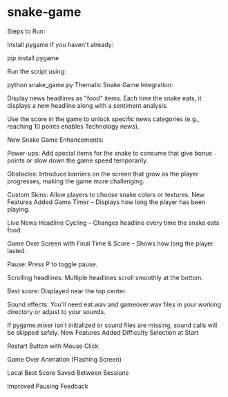 # snake-game
Steps to Run:

Install pygame if you haven't already:

pip install pygame

Run the script using:

python snake_game.py
Thematic Snake Game Integration:

Display news headlines as "food" items. Each time the snake eats, it displays a new headline along with a sentiment analysis.

Use the score in the game to unlock specific news categories (e.g., reaching 10 points enables Technology news).

New Snake Game Enhancements:

Power-ups: Add special items for the snake to consume that give bonus points or slow down the game speed temporarily.

Obstacles: Introduce barriers on the screen that grow as the player progresses, making the game more challenging.

Custom Skins: Allow players to choose snake colors or textures.
New Features Added
Game Timer – Displays how long the player has been playing.

Live News Headline Cycling – Changes headline every time the snake eats food.

Game Over Screen with Final Time & Score – Shows how long the player lasted.

Pause: Press P to toggle pause.

Scrolling headlines: Multiple headlines scroll smoothly at the bottom.

Best score: Displayed near the top center.

Sound effects: You'll need eat.wav and gameover.wav files in your working directory or adjust to your sounds.

If pygame.mixer isn't initialized or sound files are missing, sound calls will be skipped safely.
New Features Added
Difficulty Selection at Start

Restart Button with Mouse Click

Game Over Animation (Flashing Screen)

Local Best Score Saved Between Sessions

Improved Pausing Feedback
